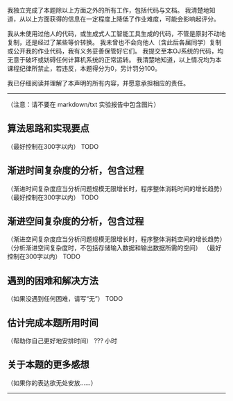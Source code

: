 我独立完成了本题除以上方面之外的所有工作，包括代码与文档。
我清楚地知道，从以上方面获得的信息在一定程度上降低了作业难度，可能会影响起评分。

我从未使用过他人的代码，或生成式人工智能工具生成的代码，不管是原封不动地复制，还是经过了某些等价转换。
我未曾也不会向他人（含此后各届同学）复制或公开我的作业代码，我有义务妥善保管好它们。
我提交至本OJ系统的代码，均无意于破坏或妨碍任何计算机系统的正常运转。
我清楚地知道，以上情况均为本课程纪律所禁止，若违反，本题得分为0，另计罚分100。

我已仔细阅读并理解了本声明的所有内容，并愿意承担相应的责任。


---


（注意：请不要在 markdown/txt 实验报告中包含图片）
## 算法思路和实现要点
（最好控制在300字以内）
TODO


## 渐进时间复杂度的分析，包含过程
（渐进时间复杂度应当分析问题规模无限增长时，程序整体消耗时间的增长趋势）
（最好控制在300字以内）
TODO


## 渐进空间复杂度的分析，包含过程
（渐进空间复杂度应当分析问题规模无限增长时，程序整体消耗空间的增长趋势）
（分析渐进空间复杂度时，不包括存储输入数据和输出数据所需的空间）
（最好控制在300字以内）
TODO


## 遇到的困难和解决方法
（如果没遇到任何困难，请写“无”）
TODO


## 估计完成本题所用时间 
（帮助你自己更好地安排时间）
??? 小时


## 关于本题的更多感想
（如果你的表达欲无处安放......）


---















